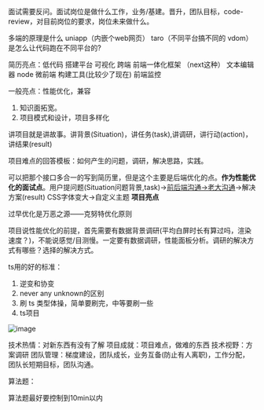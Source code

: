 面试需要反问。面试岗位是做什么工作，业务/基建。晋升，团队目标，code-review，对目前岗位的要求，岗位未来做什么。


多端的原理是什么 uniapp（内嵌个web网页） taro（不同平台搞不同的 vdom） 是怎么让代码跑在不同平台的?

简历亮点：低代码  搭建平台  可视化 跨端 前端一体化框架 （next这种） 文本编辑器 node 微前端 构建工具(比较少了现在) 前端监控

一般亮点：性能优化，兼容

1. 知识面拓宽。
2. 项目模式和设计，项目多样化

讲项目就是讲故事。讲背景(Situation)，讲任务(task),讲调研，讲行动(action)，讲结果(result)

项目难点的回答模板：如何产生的问题，调研，解决思路，实践。

可以把那个接口多合一的写到简历里，但是这个主要是后端优化的点。**作为性能优化的面试点**。用户提问题(Situation问题背景,task)->[前后端沟通->老大沟通](action)->解决方案(result)
CSS字体变大->自定义主题 **项目亮点**


过早优化是万恶之源——克努特优化原则

项目说性能优化的前提，首先需要有数据背景调研(平均白屏时长有算过吗，渲染速度？)，不能说感觉/目测慢。一定要有数据调研，性能面板分析。调研的解决方式有哪些？选择的解决方式。


ts用的好的标准：
1. 逆变和协变
2. never any  unknown的区别
3. 刷 ts 类型体操，简单要刷完，中等要刷一些
4. ts项目


![image](/zhiboke/dachangrencaibibeisuzhi.jpg)

技术热情：对新东西有没有了解
项目成就：项目难点，做难的东西
技术视野：方案调研
团队管理：梯度建设，团队成长，业务互备(防止有人离职)，工作分配，团队长短期目标，团队沟通。

算法题：

算法题最好要控制到10min以内
